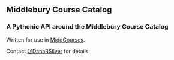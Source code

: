 ## Middlebury Course Catalog

### A Pythonic API around the Middlebury Course Catalog

Written for use in [MiddCourses](www.middcourses.com).

Contact [@DanaRSilver](https://twitter.com/DanaRSilver) for details.